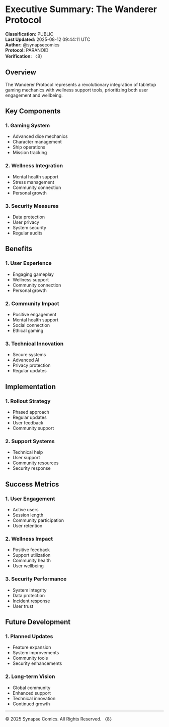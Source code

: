 # Executive Summary: The Wanderer Protocol
**Classification:** PUBLIC  
**Last Updated:** 2025-08-12 09:44:11 UTC  
**Author:** @synapsecomics  
**Protocol:** PARANOID  
**Verification:** 〈8〉

## Overview
The Wanderer Protocol represents a revolutionary integration of tabletop gaming mechanics with wellness support tools, prioritizing both user engagement and wellbeing.

## Key Components

### 1. Gaming System
- Advanced dice mechanics
- Character management
- Ship operations
- Mission tracking

### 2. Wellness Integration
- Mental health support
- Stress management
- Community connection
- Personal growth

### 3. Security Measures
- Data protection
- User privacy
- System security
- Regular audits

## Benefits

### 1. User Experience
- Engaging gameplay
- Wellness support
- Community connection
- Personal growth

### 2. Community Impact
- Positive engagement
- Mental health support
- Social connection
- Ethical gaming

### 3. Technical Innovation
- Secure systems
- Advanced AI
- Privacy protection
- Regular updates

## Implementation

### 1. Rollout Strategy
- Phased approach
- Regular updates
- User feedback
- Community support

### 2. Support Systems
- Technical help
- User support
- Community resources
- Security response

## Success Metrics

### 1. User Engagement
- Active users
- Session length
- Community participation
- User retention

### 2. Wellness Impact
- Positive feedback
- Support utilization
- Community health
- User wellbeing

### 3. Security Performance
- System integrity
- Data protection
- Incident response
- User trust

## Future Development

### 1. Planned Updates
- Feature expansion
- System improvements
- Community tools
- Security enhancements

### 2. Long-term Vision
- Global community
- Enhanced support
- Technical innovation
- Continued growth

---
© 2025 Synapse Comics. All Rights Reserved.
〈8〉